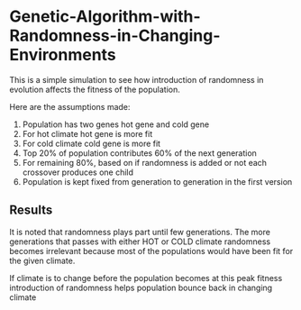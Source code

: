 # Genetic-Algorithm-with-Randomness-in-Changing-Environments

This is a simple simulation to see how introduction of randomness in evolution affects the fitness of the population.

Here are the assumptions made:

1. Population has two genes hot gene and cold gene
2. For hot climate hot gene is more fit
3. For cold climate cold gene is more fit
4. Top 20% of population contributes 60% of the next generation
5. For remaining 80%, based on if randomness is added or not each crossover produces one child
6. Population is kept fixed from generation to generation in the first version

## Results

It is noted that randomness plays part until few generations. The more generations that passes with either HOT or COLD climate
randomness becomes irrelevant because most of the populations would have been fit for the given climate.

If climate is to change before the population becomes at this peak fitness introduction of randomness helps population bounce back in changing climate
